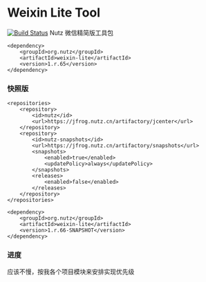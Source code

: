 # Weixin Lite Tool
[![Build Status](https://travis-ci.org/howe/weixin-lite.svg?branch=master)](https://travis-ci.org/howe/weixin-lite)
Nutz 微信精简版工具包

```
<dependency>
    <groupId>org.nutz</groupId>
    <artifactId>weixin-lite</artifactId>
    <version>1.r.65</version>
</dependency>
```

### 快照版
```
<repositories>
    <repository>
        <id>nutz</id>
        <url>https://jfrog.nutz.cn/artifactory/jcenter</url>
    </repository>
    <repository>
        <id>nutz-snapshots</id>
        <url>https://jfrog.nutz.cn/artifactory/snapshots</url>
        <snapshots>
            <enabled>true</enabled>
            <updatePolicy>always</updatePolicy>
        </snapshots>
        <releases>
            <enabled>false</enabled>
        </releases>
    </repository>
</repositories>
```

```
<dependency>
    <groupId>org.nutz</groupId>
    <artifactId>weixin-lite</artifactId>
    <version>1.r.66-SNAPSHOT</version>
</dependency>
```

### 进度
应该不慢，按我各个项目模块来安排实现优先级
